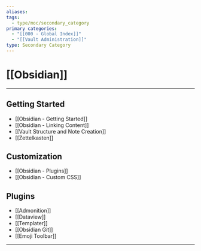 ```yaml
---
aliases:
tags:
  - type/moc/secondary_category
primary categories:
  - "[[000 - Global Index]]"
  - "[[Vault Administration]]"
type: Secondary Category
---
```

# [[Obsidian]]  

***

## Getting Started

* [[Obsidian - Getting Started]]
* [[Obsidian - Linking Content]]
* [[Vault Structure and Note Creation]]
* [[Zettelkasten]]

## Customization

* [[Obsidian - Plugins]]
* [[Obsidian - Custom CSS]]

## Plugins

* [[Admonition]]
* [[Dataview]]
* [[Templater]]
* [[Obsidian Git]]
* [[Emoji Toolbar]]

***

